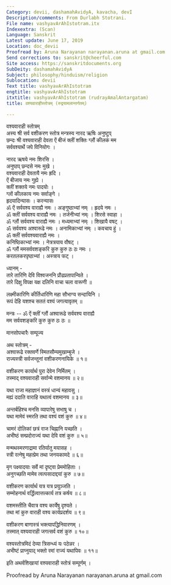 ```yaml
---
Category: devii, dashamahAvidyA, kavacha, devI
Description/comments: From Durlabh Stotrani.
File name: vashyavArAhIstotram.itx
Indexextra: (Scan)
Language: Sanskrit
Latest update: June 17, 2019
Location: doc_devii
Proofread by: Aruna Narayanan narayanan.aruna at gmail.com
Send corrections to: sanskrit@cheerful.com
Site access: https://sanskritdocuments.org
SubDeity: dashamahAvidyA
Subject: philosophy/hinduism/religion
Sublocation: devii
Text title: vashyavArAhIstotram
engtitle: vashyavArAhIstotram
itxtitle: vashyavArAhIstotram (rudrayAmalAntargatam)
title: वश्यवाराहीस्तोत्रम् (रुद्रयामलान्तर्गतम्)

---
```

  
 वश्यवाराही स्तोत्रम्   
अस्य श्री सर्व वशीकरण स्तोत्र मन्त्रस्य नारद ऋषिः अनुष्टुप्  
छन्दः श्री वश्यवाराही देवता ऐं बीजं क्लीं शक्तिः ग्लौं कीलकं मम  
सर्ववश्यार्थे जपे विनियोगः ।  
  
नारद ऋषये नमः शिरसि ।  
अनुष्ठप् छन्दसे नमः मुखे ।  
वश्यवाराही देवतायै नमः ह्रदि ।  
ऐं बीजाय नमः गुह्ये ।  
क्लीं शक्तये नमः पादयोः ।  
ग्लों कीलकाय नमः सर्वाङ्गे ।  
हृदयादिन्यासः ।                                            करन्यासः  
ॐ ऐं सर्ववश्य वाराह्यै नमः । अङ्गुष्ठाभ्यां नम्ः । हृदये नमः ।  
ॐ क्लीं सर्ववश्य वाराह्यै नमः । तर्जनीभ्यां नम्ः । शिरसे स्वाहा ।  
ॐ ग्लौं सर्ववश्य वाराह्यै नमः । मध्यमाभ्यां नम्ः । शिखायै वषट् ।  
ॐ सर्ववश्य अश्वारूढे नमः । अनामिकाभ्यां नम्ः । कवचाय हुं ।  
ॐ क्लीं सर्ववश्यवाराह्यै नमः ।  
                    कनिष्ठिकाभ्यां नमः । नेत्रत्रयाय वौषट् ।  
ॐ ग्लौं ममसर्ववशङ्करि कुरु कुरु ठः ठः  नमः ।  
                    करतलकरपृष्ठाभ्यां । अस्त्राय फट् ।  
  
ध्यानम् -  
तारे तारिणि देवि विश्वजननि प्रौढप्रतापान्विते ।  
तारे दिक्षु विपक्ष यक्ष दलिनि वाचा चला वारूणी ॥  
  
लक्ष्मीकारिणि कीर्तिधारिणि महा सौभाग्य सन्दायिनि ।  
रूपं देहि यशश्च सततं वश्यं जगत्यावृतम् ॥  
  
मन्त्रः -- ॐ ऐं क्लीं ग्लौं अश्वारूढे सर्ववश्य वाराह्यै  
मम सर्ववशङ्करि कुरु कुरु ठः ठः ॥  
  
मानसोपचारैः सम्पूज्य  
  
अथ स्तोत्रम् -  
अश्वारूढे रक्तवर्णे स्मितसौम्यमुखाम्बुजे ।  
राज्यस्त्री सर्वजन्तूनां वशीकरणनायिके ॥ १॥  
  
वशीकरण कार्यार्थ पुरा देवेन निर्मितम् ।  
तस्माद् वश्यवाराही सर्वान्मे वशमानय ॥ २॥  
  
यथा राजा महाज्ञानं वस्त्रं धान्यं महावसु ।  
मह्यं ददाति वाराहि यथात्वं वशमानय ॥ ३॥  
  
अन्तर्बहिश्च मनसि व्यापारेषु सभाषु च ।  
यथा मामेवं स्मरति तथा वश्यं वशं कुरु ॥ ४॥  
  
चामरं दोलिकां छत्रं राज चिह्नानि यच्छति ।  
अभीष्ठं सम्प्रदोराज्यं यथा देवि वशं कुरु ॥ ५॥  
  
मन्मथस्मरणाद्रामा रतिर्यातु मयासह ।  
स्त्री रत्नेषु महत्प्रेम तथा जनयकामदे ॥ ६॥  
  
मृग पक्ष्यादयाः सर्वे मां दृष्ट्वा प्रेममोहिताः ।  
अनुगच्छति मामेव त्वत्पसादाद्दयां कुरु ॥ ७॥  
  
वशीकरण कार्यार्थ यत्र यत्र प्रयुञ्जति ।  
सम्मोहनार्थ वर्द्धित्वात्तत्कार्य तत्र कर्षय ॥ ८॥  
  
वशमस्तीति चैवात्र वश्य कार्येषु दृश्यते ।  
तथा मां कुरु वाराही वश्य कार्यप्रदर्शय ॥ ९॥  
  
वशीकरण बाणास्त्रं भक्त्यापद्धिनिवारणम् ।  
तस्मात् वश्यवाराही जगत्सर्व वशं कुरु ॥ १०॥  
  
वश्यस्तोत्रमिदं देव्या त्रिसन्ध्यं यः पठेन्नर ।  
अभीष्टं प्राप्नुयाद् भक्तो रमां राज्यं यथापिवः ॥ ११॥  
  
इति अथर्वशिखायां वश्यवाराही स्तोत्रं सम्पूर्णम् ।  
  
Proofread by Aruna Narayanan narayanan.aruna at gmail.com  
  

